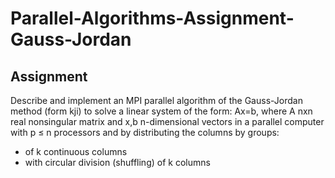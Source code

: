 # Parallel-Algorithms-Assignment-Gauss-Jordan

<h2>Assignment</h2>
Describe and implement an MPI parallel algorithm of the Gauss-Jordan method (form kji) to solve a linear system of the form: Ax=b, where A nxn real nonsingular matrix and x,b n-dimensional vectors in a parallel computer with 
p &leq; n processors and by distributing the columns by groups:

- of k continuous columns
- with circular division (shuffling) of k columns
